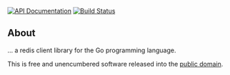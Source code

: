 [![API Documentation](https://godoc.org/github.com/pascaldekloe/redis?status.svg)](https://godoc.org/github.com/pascaldekloe/redis)
[![Build Status](https://travis-ci.org/pascaldekloe/redis.svg?branch=master)](https://travis-ci.org/pascaldekloe/redis)

## About

… a redis client library for the Go programming language.

This is free and unencumbered software released into the
[public domain](https://creativecommons.org/publicdomain/zero/1.0).
